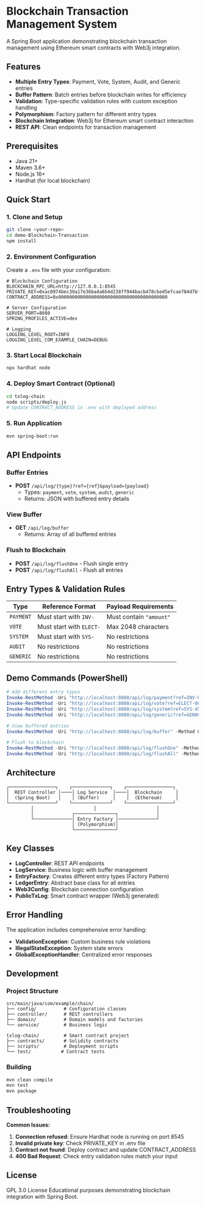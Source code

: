 # Blockchain Transaction Management System

A Spring Boot application demonstrating blockchain transaction management using Ethereum smart contracts with Web3j integration.

## Features

- **Multiple Entry Types**: Payment, Vote, System, Audit, and Generic entries
- **Buffer Pattern**: Batch entries before blockchain writes for efficiency
- **Validation**: Type-specific validation rules with custom exception handling
- **Polymorphism**: Factory pattern for different entry types
- **Blockchain Integration**: Web3j for Ethereum smart contract interaction
- **REST API**: Clean endpoints for transaction management

## Prerequisites

- Java 21+
- Maven 3.6+
- Node.js 16+
- Hardhat (for local blockchain)

## Quick Start

### 1. Clone and Setup
```bash
git clone <your-repo>
cd demo-Blockchain-Transaction
npm install
```

### 2. Environment Configuration
Create a `.env` file with your configuration:
```env
# Blockchain Configuration
BLOCKCHAIN_RPC_URL=http://127.0.0.1:8545
PRIVATE_KEY=0xac0974bec39a17e36ba4a6b4d238ff944bacb478cbed5efcae784d7bf4f2ff80
CONTRACT_ADDRESS=0x0000000000000000000000000000000000000000

# Server Configuration
SERVER_PORT=8080
SPRING_PROFILES_ACTIVE=dev

# Logging
LOGGING_LEVEL_ROOT=INFO
LOGGING_LEVEL_COM_EXAMPLE_CHAIN=DEBUG
```

### 3. Start Local Blockchain
```bash
npx hardhat node
```

### 4. Deploy Smart Contract (Optional)
```bash
cd txlog-chain
node scripts/deploy.js
# Update CONTRACT_ADDRESS in .env with deployed address
```

### 5. Run Application
```bash
mvn spring-boot:run
```

## API Endpoints

### Buffer Entries
- **POST** `/api/log/{type}?ref={ref}&payload={payload}`
  - Types: `payment`, `vote`, `system`, `audit`, `generic`
  - Returns: JSON with buffered entry details

### View Buffer
- **GET** `/api/log/buffer`
  - Returns: Array of all buffered entries

### Flush to Blockchain
- **POST** `/api/log/flushOne` - Flush single entry
- **POST** `/api/log/flushAll` - Flush all entries

## Entry Types & Validation Rules

| Type | Reference Format | Payload Requirements |
|------|-----------------|---------------------|
| `PAYMENT` | Must start with `INV-` | Must contain `"amount"` |
| `VOTE` | Must start with `ELECT-` | Max 2048 characters |
| `SYSTEM` | Must start with `SYS-` | No restrictions |
| `AUDIT` | No restrictions | No restrictions |
| `GENERIC` | No restrictions | No restrictions |

## Demo Commands (PowerShell)

```powershell
# Add different entry types
Invoke-RestMethod -Uri "http://localhost:8080/api/log/payment?ref=INV-001&payload={`"amount`":250}" -Method POST
Invoke-RestMethod -Uri "http://localhost:8080/api/log/vote?ref=ELECT-001&payload=VoteForCandidate" -Method POST  
Invoke-RestMethod -Uri "http://localhost:8080/api/log/system?ref=SYS-456&payload=ServerRestart" -Method POST
Invoke-RestMethod -Uri "http://localhost:8080/api/log/generic?ref=GEN001&payload=GenericData" -Method POST

# View buffered entries
Invoke-RestMethod -Uri "http://localhost:8080/api/log/buffer" -Method GET

# Flush to blockchain
Invoke-RestMethod -Uri "http://localhost:8080/api/log/flushOne" -Method POST
Invoke-RestMethod -Uri "http://localhost:8080/api/log/flushAll" -Method POST
```

## Architecture

```
┌─────────────────┐    ┌──────────────┐    ┌─────────────────┐
│  REST Controller │────│ Log Service  │────│  Blockchain     │
│  (Spring Boot)   │    │ (Buffer)     │    │  (Ethereum)     │
└─────────────────┘    └──────────────┘    └─────────────────┘
         │                      │                      │
         │              ┌───────────────┐              │
         └──────────────│ Entry Factory │──────────────┘
                        │ (Polymorphism)│
                        └───────────────┘
```

## Key Classes

- **LogController**: REST API endpoints
- **LogService**: Business logic with buffer management
- **EntryFactory**: Creates different entry types (Factory Pattern)
- **LedgerEntry**: Abstract base class for all entries
- **Web3Config**: Blockchain connection configuration
- **PublicTxLog**: Smart contract wrapper (Web3j generated)

## Error Handling

The application includes comprehensive error handling:
- **ValidationException**: Custom business rule violations
- **IllegalStateException**: System state errors
- **GlobalExceptionHandler**: Centralized error responses

## Development

### Project Structure
```
src/main/java/com/example/chain/
├── config/          # Configuration classes
├── controller/      # REST controllers
├── domain/          # Domain models and factories
└── service/         # Business logic

txlog-chain/         # Smart contract project
├── contracts/       # Solidity contracts
├── scripts/         # Deployment scripts
└── test/           # Contract tests
```

### Building
```bash
mvn clean compile
mvn test
mvn package
```

## Troubleshooting

**Common Issues:**
1. **Connection refused**: Ensure Hardhat node is running on port 8545
2. **Invalid private key**: Check PRIVATE_KEY in .env file
3. **Contract not found**: Deploy contract and update CONTRACT_ADDRESS
4. **400 Bad Request**: Check entry validation rules match your input

## License
GPL 3.0 License
Educational purposes demonstrating blockchain integration with Spring Boot.